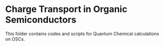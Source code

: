 # Charge Transport in Organic Semiconductors

This folder contains codes and scripts for Quantum Chemical calculations on OSCs. 
